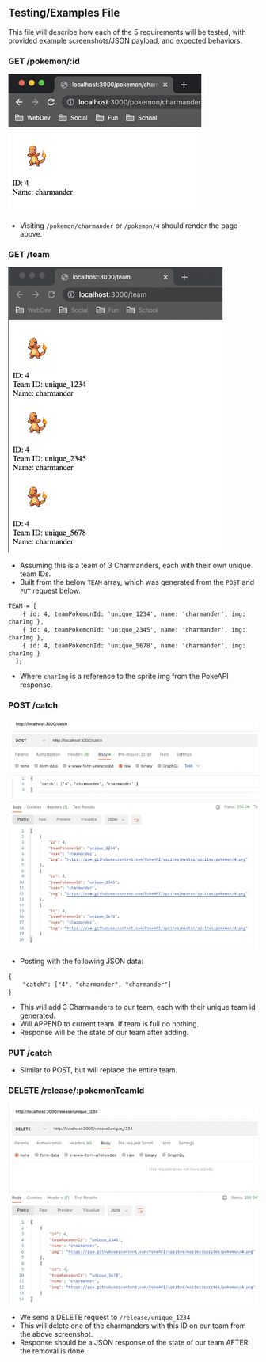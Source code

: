 ## Testing/Examples File

This file will describe how each of the 5 requirements will be tested, with provided example screenshots/JSON payload, and expected behaviors.

### GET /pokemon/:id

![](assets/req1.1.png)
- Visiting `/pokemon/charmander` or `/pokemon/4` should render the page above.

### GET /team
![](assets/req1.2.png)
- Assuming this is a team of 3 Charmanders, each with their own unique team IDs.
- Built from the below `TEAM` array, which was generated from the `POST` and `PUT` request below.
```text
TEAM = [
    { id: 4, teamPokemonId: 'unique_1234', name: 'charmander', img: charImg },
    { id: 4, teamPokemonId: 'unique_2345', name: 'charmander', img: charImg },
    { id: 4, teamPokemonId: 'unique_5678', name: 'charmander', img: charImg }
  ];
```
- Where `charImg` is a reference to the sprite img from the PokeAPI response.

### POST /catch
![](assets/req2.png)
- Posting with the following JSON data:
```text
{
    "catch": ["4", "charmander", "charmander"]
}
```
- This will add 3 Charmanders to our team, each with their unique team id generated.
- Will APPEND to current team. If team is full do nothing.
- Response will be the state of our team after adding.

### PUT /catch
- Similar to POST, but will replace the entire team.

### DELETE /release/:pokemonTeamId
![](assets/req4.png)
- We send a DELETE request to `/release/unique_1234`
- This will delete one of the charmanders with this ID on our team from the above screenshot.
- Response should be a JSON response of the state of our team AFTER the removal is done.
